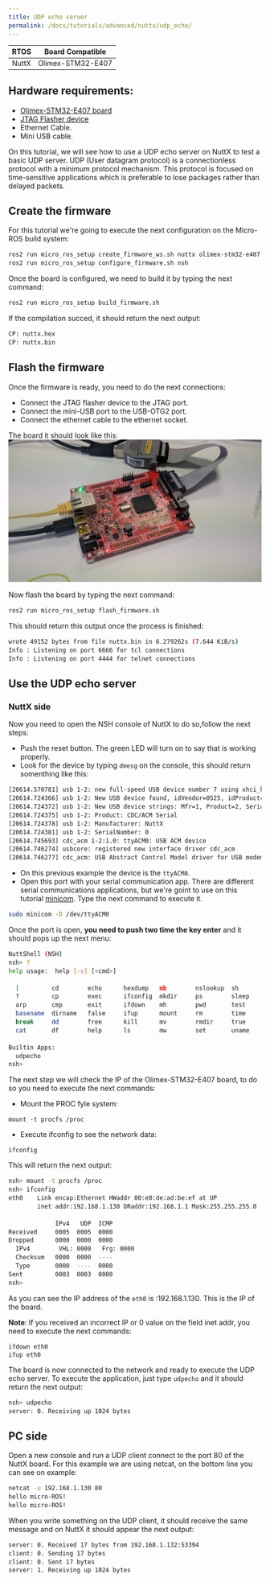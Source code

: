 ```yaml
---
title: UDP echo server
permalink: /docs/tutorials/advanced/nuttx/udp_echo/
---
```


|  RTOS |  Board Compatible |
|:-----:|:-----------------:|
| NuttX | Olimex-STM32-E407 |

## Hardware requirements:
- [Olimex-STM32-E407 board](https://www.olimex.com/Products/ARM/ST/STM32-E407/open-source-hardware)
- [JTAG Flasher device](https://www.olimex.com/Products/ARM/JTAG/ARM-USB-TINY/)
- Ethernet Cable.
- Mini USB cable.


On this tutorial, we will see how to use a UDP echo server on NuttX to test a basic UDP server. 
UDP (User datagram protocol) is a connectionless protocol with a minimum protocol mechanism. This protocol is focused on time-sensitive applications which is preferable to lose packages rather than delayed packets.

## Create the firmware

For this tutorial we're going to execute the next configuration on the Micro-ROS build system:
```bash
ros2 run micro_ros_setup create_firmware_ws.sh nuttx olimex-stm32-e407
ros2 run micro_ros_setup configure_firmware.sh nsh
```

Once the board is configured, we need to build it by typing the next command:
```bash
ros2 run micro_ros_setup build_firmware.sh
```

If the compilation succed, it should return the next output:
```bash
CP: nuttx.hex
CP: nuttx.bin
```

## Flash the firmware
Once the firmware is ready, you need to do the next connections:
- Connect the JTAG flasher device to the JTAG port.
- Connect the mini-USB port to the USB-OTG2 port.
- Connect the ethernet cable to the ethernet socket.

The board it should look like this:
![](images/olimex_ethernet.jpg)

Now flash the board by typing the next command:
```bash
ros2 run micro_ros_setup flash_firmware.sh
```

This should return this output once the process is finished:
```bash
wrote 49152 bytes from file nuttx.bin in 6.279262s (7.644 KiB/s)
Info : Listening on port 6666 for tcl connections
Info : Listening on port 4444 for telnet connections
```

## Use the UDP echo server

### NuttX side

Now you need to open the NSH console of NuttX to do so,follow the next steps:

- Push the reset button. The green LED will turn on to say that is working properly.
- Look for the device by typing ``dmesg`` on the console, this should return somenthing like this:
```bash
[20614.570781] usb 1-2: new full-speed USB device number 7 using xhci_hcd
[20614.724366] usb 1-2: New USB device found, idVendor=0525, idProduct=a4a7, bcdDevice= 1.01
[20614.724372] usb 1-2: New USB device strings: Mfr=1, Product=2, SerialNumber=3
[20614.724375] usb 1-2: Product: CDC/ACM Serial
[20614.724378] usb 1-2: Manufacturer: NuttX
[20614.724381] usb 1-2: SerialNumber: 0
[20614.745693] cdc_acm 1-2:1.0: ttyACM0: USB ACM device
[20614.746274] usbcore: registered new interface driver cdc_acm
[20614.746277] cdc_acm: USB Abstract Control Model driver for USB modems and ISDN adapters
```
- On this previous example the device is the ``ttyACM0``.
- Open this port with your serial communication app. There are different serial communications applications, but we're goint to use on this tutorial [minicom](https://linux.die.net/man/1/minicom). Type the next command to execute it.
```bash
sudo minicom -D /dev/ttyACM0
```

Once the port is open, **you need to push two time the key enter** and it should pops up the next menu:

```bash
NuttShell (NSH)
nsh> ?
help usage:  help [-v] [<cmd>]

  [         cd        echo      hexdump   mb        nslookup  sh        umount    
  ?         cp        exec      ifconfig  mkdir     ps        sleep     unset     
  arp       cmp       exit      ifdown    mh        pwd       test      usleep    
  basename  dirname   false     ifup      mount     rm        time      xd        
  break     dd        free      kill      mv        rmdir     true      
  cat       df        help      ls        mw        set       uname     

Builtin Apps:
  udpecho  
nsh> 
```
The next step we will check the IP of the Olimex-STM32-E407 board, to do so you need to execute the next commands:
- Mount the PROC fyle system: 
```
mount -t procfs /proc
```
- Execute ifconfig to see the network data:
```
ifconfig
```

This will return the next output:

```bash
nsh> mount -t procfs /proc
nsh> ifconfig
eth0    Link encap:Ethernet HWaddr 00:e0:de:ad:be:ef at UP
        inet addr:192.168.1.130 DRaddr:192.168.1.1 Mask:255.255.255.0

             IPv4   UDP  ICMP
Received     0005  0005  0000
Dropped      0000  0000  0000
  IPv4        VHL: 0000   Frg: 0000
  Checksum   0000  0000  ----
  Type       0000  ----  0000
Sent         0003  0003  0000
nsh> 

```
As you can see the IP address of the ``eth0`` is :192.168.1.130. This is the IP of the board.

**Note**: If you received an incorrect IP or 0 value on the field inet addr, you need to execute the next commands:
```
ifdown eth0
ifup eth0
```

The board is now connected to the network and ready to execute the UDP echo server. To execute the application, just type ``udpecho`` and it should return the next output:

```bash
nsh> udpecho
server: 0. Receiving up 1024 bytes
```
## PC side

Open a new console and run a UDP client connect to the port 80 of the NuttX board. For this example we are using netcat, on the bottom line you can see on example:

```bash
netcat -u 192.168.1.130 80
hello micro-ROS!
hello micro-ROS!
```
When you write something on the UDP client, it should receive the same message and on NuttX it should appear the next output:

```bash
server: 0. Received 17 bytes from 192.168.1.132:53394
client: 0. Sending 17 bytes
client: 0. Sent 17 bytes
server: 1. Receiving up 1024 bytes
```
